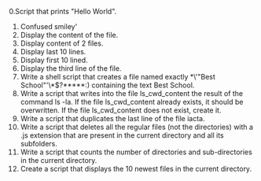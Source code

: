 0.Script that prints "Hello World".
1. Confused smiley'
2. Display the content of the file.
3. Display content of 2 files.
4. Display last 10 lines.
5. Display first 10 lined.
6. Display the third line of the file.
7. Write a shell script that creates a file named exactly \*\\'"Best School"\'\\*$\?\*\*\*\*\*:) containing the text Best School.
8. Write a script that writes into the file ls_cwd_content the result of the command ls -la. If the file ls_cwd_content already exists, it should be overwritten. If the file ls_cwd_content does not exist, create it.
9. Write a script that duplicates the last line of the file iacta.
10. Write a script that deletes all the regular files (not the directories) with a .js extension that are present in the current directory and all its subfolders.
11. Write a script that counts the number of directories and sub-directories in the current directory.
12. Create a script that displays the 10 newest files in the current directory.
